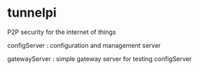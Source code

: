 # tunnelpi
P2P security for the internet of things

configServer : configuration and management server

gatewayServer : simple gateway server for testing configServer
